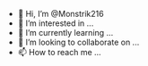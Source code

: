 - 👋 Hi, I’m @Monstrik216
- 👀 I’m interested in ...
- 🌱 I’m currently learning ...
- 💞️ I’m looking to collaborate on ...
- 📫 How to reach me ...

<!---
Monstrik216/Monstrik216 is a ✨ special ✨ repository because its `README.md` (this file) appears on your GitHub profile.
You can click the Preview link to take a look at your changes.
--->
